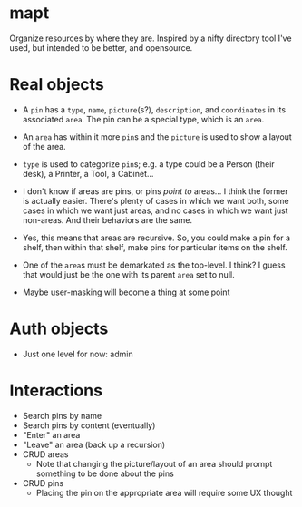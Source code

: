 # mapt
Organize resources by where they are.
Inspired by a nifty directory tool I've used, but intended to be better, and opensource.

# Real objects
- A `pin` has a `type`, `name`, `picture`(s?), `description`, and `coordinates` in its associated `area`. The pin can be a special type, which is an `area`.
- An `area` has within it more `pin`s and the `picture` is used to show a layout of the area.
- `type` is used to categorize `pin`s; e.g. a type could be a Person (their desk), a Printer, a Tool, a Cabinet...
 
- I don't know if areas are pins, or pins _point to_ areas... I think the former is actually easier. There's plenty of cases in which we want both, some cases in which we want just areas, and no cases in which we want just non-areas. And their behaviors are the same.

- Yes, this means that areas are recursive. So, you could make a pin for a shelf, then within that shelf, make pins for particular items on the shelf.

- One of the `area`s must be demarkated as the top-level. I think? I guess that would just be the one with its parent `area` set to null.
- Maybe user-masking will become a thing at some point


# Auth objects
- Just one level for now: admin

# Interactions
- Search pins by name
- Search pins by content (eventually)
- "Enter" an area
- "Leave" an area (back up a recursion)
- CRUD areas
  - Note that changing the picture/layout of an area should prompt something to be done about the pins
- CRUD pins
  - Placing the pin on the appropriate area will require some UX thought
